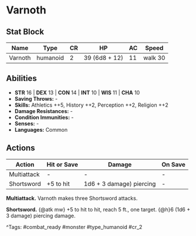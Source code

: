 # Varnoth

## Stat Block

| Name | Type | CR | HP | AC | Speed |
|------|------|----|----|----|-------|
| Varnoth | humanoid | 2 | 39 (6d8 + 12) | 11 | walk 30 |

## Abilities

- **STR** 16 | **DEX** 13 | **CON** 14 | **INT** 10 | **WIS** 11 | **CHA** 10
- **Saving Throws:** -  
- **Skills:** Athletics ++5, History ++2, Perception ++2, Religion ++2  
- **Damage Resistances:** -  
- **Condition Immunities:** -  
- **Senses:** -  
- **Languages:** Common


## Actions

| Action | Hit or Save | Damage | On Save |
|--------|--------------|--------|----------|
| Multiattack | - | - | - |
| Shortsword | +5 to hit | 1d6 + 3 damage) piercing | - |

**Multiattack.** Varnoth makes three Shortsword attacks.

**Shortsword.** {@atk mw} +5 to hit to hit, reach 5 ft., one target. {@h}6 (1d6 + 3 damage) piercing damage.


^Tags: #combat_ready #monster #type_humanoid #cr_2